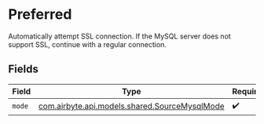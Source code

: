 # Preferred

Automatically attempt SSL connection. If the MySQL server does not support SSL, continue with a regular connection.


## Fields

| Field                                                                                   | Type                                                                                    | Required                                                                                | Description                                                                             |
| --------------------------------------------------------------------------------------- | --------------------------------------------------------------------------------------- | --------------------------------------------------------------------------------------- | --------------------------------------------------------------------------------------- |
| `mode`                                                                                  | [com.airbyte.api.models.shared.SourceMysqlMode](../../models/shared/SourceMysqlMode.md) | :heavy_check_mark:                                                                      | N/A                                                                                     |